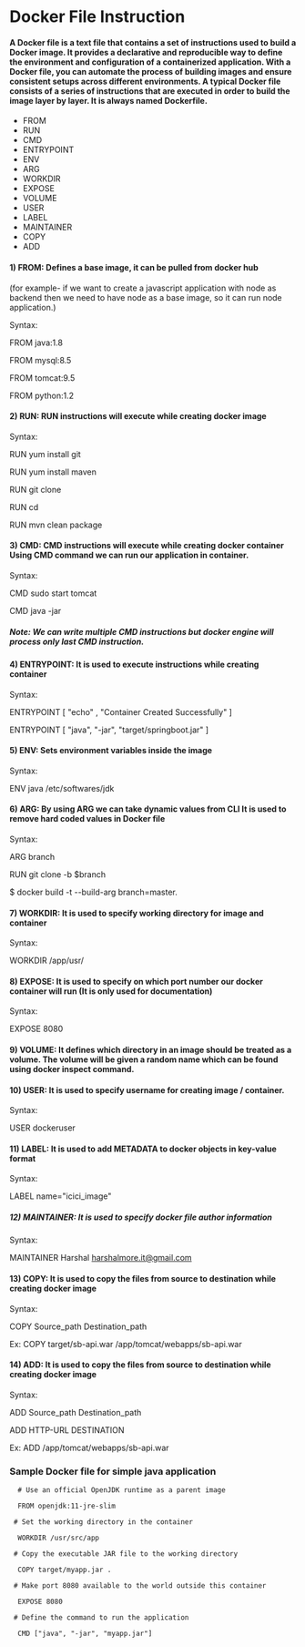 # Docker File Instruction

#### A Docker file is a text file that contains a set of instructions used to build a Docker image. It provides a declarative and reproducible way to define the environment and configuration of a containerized application. With a Docker file, you can automate the process of building images and ensure consistent setups across different environments. A typical Docker file consists of a series of instructions that are executed in order to build the image layer by layer. It is always named Dockerfile.

- FROM
-	RUN
-	CMD
-	ENTRYPOINT
-	ENV
-	ARG
-	WORKDIR
-	EXPOSE
-	VOLUME
-	USER
-	LABEL
-	MAINTAINER
-	COPY
-	ADD

#### 1)	FROM: Defines a base image, it can be pulled from docker hub
 (for example- if we want to create a javascript application with node as backend then we need to have node as a base image, so it can run node application.)

Syntax:

   FROM java:1.8
   
   FROM mysql:8.5

   FROM tomcat:9.5
   
   FROM python:1.2

#### 2)	RUN: RUN instructions will execute while creating docker image

Syntax:

 RUN yum install git
  
 RUN yum install maven
  
 RUN git clone <repo-url>

 RUN cd <repo-name>

 RUN mvn clean package

#### 3)	CMD: CMD instructions will execute while creating docker container Using CMD command we can run our application in container.

Syntax:

CMD sudo start tomcat

CMD java -jar <jar-file>

##### Note: We can write multiple CMD instructions but docker engine will process only last CMD instruction.

#### 4)	ENTRYPOINT: It is used to execute instructions while creating container

Syntax:

ENTRYPOINT [ "echo" , "Container Created Successfully" ]

ENTRYPOINT [ "java", "-jar", "target/springboot.jar" ]

#### 5)	ENV: Sets environment variables inside the image

Syntax:

ENV java /etc/softwares/jdk

#### 6)	ARG: By using ARG we can take dynamic values from CLI It is used to remove hard coded values in Docker file

Syntax: 

ARG branch

RUN git clone -b $branch <repo-url>

$ docker build -t <imagename> --build-arg branch=master.

#### 7)	WORKDIR: It is used to specify working directory for image and container

 Syntax: 

WORKDIR /app/usr/

#### 8)	EXPOSE: It is used to specify on which port number our docker container will run (It is only used for documentation)

Syntax: 

EXPOSE 8080

#### 9)	VOLUME: It defines which directory in an image should be treated as a volume. The volume will be given a random name which can be found using docker inspect command.

#### 10)	 USER: It is used to specify username for creating image / container.

Syntax: 

USER dockeruser

#### 11)	LABEL: It is used to add METADATA to docker objects in key-value format

Syntax: 

LABEL name="icici_image"


##### 12)	MAINTAINER: It is used to specify docker file author information

Syntax:

MAINTAINER Harshal harshalmore.it@gmail.com
 
#### 13)	COPY: It is used to copy the files from source to destination while creating docker image

Syntax:

COPY Source_path Destination_path

Ex:  COPY  target/sb-api.war  /app/tomcat/webapps/sb-api.war

#### 14)	ADD: It is used to copy the files from source to destination while creating docker image
Syntax:

ADD Source_path Destination_path

ADD HTTP-URL DESTINATION

Ex: ADD  <url>   /app/tomcat/webapps/sb-api.war

### 	Sample Docker file for simple java application
   
      # Use an official OpenJDK runtime as a parent image

      FROM openjdk:11-jre-slim
    
     # Set the working directory in the container
 
      WORKDIR /usr/src/app
    
     # Copy the executable JAR file to the working directory

      COPY target/myapp.jar .
      
     # Make port 8080 available to the world outside this container

      EXPOSE 8080
      
     # Define the command to run the application

      CMD ["java", "-jar", "myapp.jar"]

